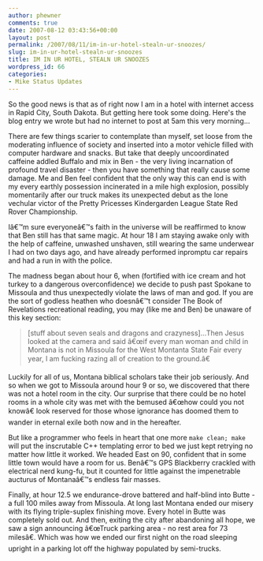 ```yaml
---
author: phewner
comments: true
date: 2007-08-12 03:43:56+00:00
layout: post
permalink: /2007/08/11/im-in-ur-hotel-stealn-ur-snoozes/
slug: im-in-ur-hotel-stealn-ur-snoozes
title: IM IN UR HOTEL, STEALN UR SNOOZES
wordpress_id: 66
categories:
- Mike Status Updates
---
```


So the good news is that as of right now I am in a hotel with internet access in Rapid City, South Dakota.  But getting here took some doing.  Here's the blog entry we wrote but had no internet to post at 5am this very morning...

There are few things scarier to contemplate than myself, set loose from the moderating influence of  society and inserted into a motor vehicle filled with computer hardware and snacks.  But take that deeply  uncoordinated caffeine addled Buffalo and mix in Ben - the very living incarnation of profound travel disaster - then you have something that really cause some damage.  Me and Ben feel confident that the only way this can end is with my every earthly possession incinerated in a mile high explosion, possibly momentarily after our truck makes its unexpected debut as the lone vechular victor of the Pretty Pricesses Kindergarden League State Red Rover Championship.

Iâ€™m sure everyoneâ€™s faith in the universe will be reaffirmed to know that Ben still has that same magic.  At hour 18 I am staying awake only with the help of caffeine, unwashed unshaven, still wearing the same underwear I had on two days ago, and have already performed inpromptu car repairs and had a run in with the police.

The madness began about hour 6, when (fortified with ice cream and hot turkey to a dangerous overconfidence) we decide to push past Spokane to Missoula and thus unexpectedly violate the laws of man and god.  If you are the sort of godless heathen who doesnâ€™t consider The Book of Revelations recreational reading, you may (like me and Ben) be unaware of this key section:




<blockquote>
[stuff about seven seals and dragons and crazyness]...Then Jesus looked at the camera and said â€œif every man woman and child in Montana is not in Missoula for the West Montanta State Fair every year, I am fucking razing all of creation to the ground.â€</blockquote>





Luckily for all of us, Montana biblical scholars take their job seriously.  And so when we got to Missoula around hour 9 or so, we discovered that there was not a hotel room in the city.  Our surprise that there could be no hotel rooms in a whole city was met with the bemused â€œhow could you not knowâ€ look reserved for those whose ignorance has doomed them to wander in eternal exile both now and in the hereafter.

But like a programmer who feels in heart that one more `make clean; make` will put the inscrutable C++ templating error to bed we just kept retrying no matter how little it worked.  We headed East on 90, confident that in some little town would have a room for us.  Benâ€™s GPS Blackberry crackled with electrical nerd kung-fu, but it counted for little against the impenetrable aucturus of Montanaâ€™s endless fair masses.

Finally, at hour 12.5 we endurance-drove battered and half-blind into Butte - a full 100 miles away from Missoula.  At long last Montana ended our misery with its flying triple-suplex finishing move.  Every hotel in Butte was completely sold out.  And then, exiting the city after abandoning all hope, we saw a sign announcing â€œTruck parking area - no rest area for 73 milesâ€.  Which was how we ended our first night on the road sleeping upright in a parking lot off the highway populated by semi-trucks.
